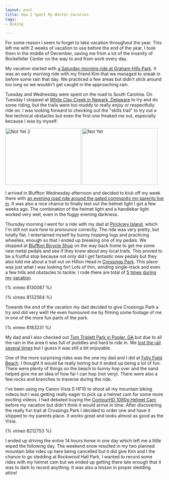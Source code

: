 ```yaml
--- 
layout: post
title: How I Spent My Winter Vacation
tags: 
- Biking

---
```

For some reason I seem to forget to take vacation throughout the year. This left me with 2 weeks of vacation to use before the end of the year. I took them in the middle of December, saving me from a lot of the insanity of Rockefeller Center on the way to and from work every day.

My vacation started with <a href="http://connect.garmin.com/activity/20148529">a Saturday morning ride at Graham Hills Park</a>. It was an early morning ride with my friend Kim that we managed to sneak in before some rain that day. We practiced a few areas but didn't stick around too long so we wouldn't get caught in the approaching rain.

Tuesday and Wednesday were spent on the road to South Carolina. On Tuesday I stopped at <a href="http://www.destateparks.com/park/white-clay-creek/">White Clay Creek in Newark, Delaware</a> to try and do some riding, but the trails were too muddy to really enjoy or respectfully ride on. I was looking forward to checking out the "skills trail" to try out a few technical obstacles but even the first one freaked me out, especially because I was by myself:

<a title="Not Yet 2 by spilth, on Flickr" href="http://www.flickr.com/photos/spilth/4171772734/"><img src="http://farm3.static.flickr.com/2492/4171772734_cd1848d0a6_m.jpg" alt="Not Yet 2" width="240" height="180" /></a> <a title="Not Yet by spilth, on Flickr" href="http://www.flickr.com/photos/spilth/4171015145/"><img src="http://farm3.static.flickr.com/2532/4171015145_5aa2f4f430_m.jpg" alt="Not Yet" width="240" height="180" /></a>

I arrived in Bluffton Wednesday afternoon and decided to kick off my week there with <a href="http://connect.garmin.com/activity/20308718">an evening road ride around the gated community my parents live in</a>. It was also a nice chance to finally test out the helmet light I got a few weeks ago. The combination of the helmet light and a handlebar light worked very well, even in the foggy evening darkness.

Thursday morning I went for a ride with my dad at <a href="http://www.fws.gov/pinckneyisland/">Pinckney Island</a>, which I'm still not sure how to pronounce correctly. The ride was very pretty, but totally flat. I entertained myself by bunny hopping logs and practicing wheelies, enough so that I ended up breaking one of my pedals. We stopped at <a href="http://www.blufftonbicycleshop.com/">Bluffton Bicycle Shop</a> on the way back home to get me some new metal pedals and see if they knew about any local trails. This proved to be a fruitful stop because not only did I get fantastic new pedals but they also told me about a trail out on Hilton Head in <a href="http://www.hiltonheadislandsc.gov/island/Parks/parksandfacdetails.cfm?FacilityID=21">Crossings Park</a>. This place was just what I was looking for! Lots of thin, winding single-track and even a few hills and obstacles to tackle. I rode there are total of <a href="http://connect.garmin.com/activity/20344773">5</a> <a href="http://connect.garmin.com/activity/20388825">times</a> <a href="http://connect.garmin.com/activity/20554251">during</a> <a href="http://connect.garmin.com/activity/20593365">my</a> <a href="http://connect.garmin.com/activity/20625992">vacation</a>.

{% vimeo 8130087 %}

{% vimeo 8132564 %}

Towards the end of the vacation my dad decided to give Crossings Park a try and did very well! He even humoured me by filming some footage of me in one of the more fun parts of the park.

{% vimeo 8183231 %}

My dad and I also checked out <a href="http://www.dirtworld.com/trails/trail.asp?id=1889">Tom Triplett Park in Pooler, GA</a> but due to all the rain in the area it was full of puddles and hard to ride in. We <a href="http://connect.garmin.com/activity/20388723">lost the rail several times</a> but I guess it was still a bit enjoyable.

One of the more surprising rides was the one my dad and I did at <a href="http://connect.garmin.com/activity/20554253">Folly Field Beach</a>. I thought it would be really boring but it ended up being a lot of fun. There were plenty of things on the beach to bunny hop over and the sand helped give me an idea of how far I can hop (not very). There were also a few rocks and branches to traverse during the ride.

I've been using my Canon Vixia S HF10 to shoot all my mountain biking videos but I was getting really eager to pick up a helmet cam for some more exciting videos. I had debated buying the <a href="http://www.vholdr.com/">ContourHD 1080p Helmet Cam</a> before my vacation but didn't think it would arrive in time. After discovering the really fun trail at Crossings Park I decided to order one and have it shipped to my parents place. It works great and looks almost as good as the Vixia.

{% vimeo 8212753 %}

I ended up driving the entire 14 hours home in one day which left me a little wiped the following day. The weekend snow resulted in my two planned mountain bike rides up here being cancelled but it did give Kim and I the chance to go sledding at Rockwood Hall Park. I wanted to record some rides with my helmet cam but we ended up getting there late enough that it was to dark to record anything. It was also a lesson in proper sledding attire!
